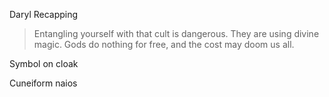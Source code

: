 Daryl Recapping

> Entangling yourself with that cult is dangerous. They are using divine magic. Gods do nothing for free, and the cost may doom us all.

Symbol on cloak 

Cuneiform naios

